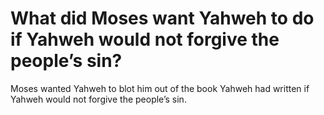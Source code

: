 # What did Moses want Yahweh to do if Yahweh would not forgive the people’s sin?

Moses wanted Yahweh to blot him out of the book Yahweh had written if Yahweh would not forgive the people’s sin.
